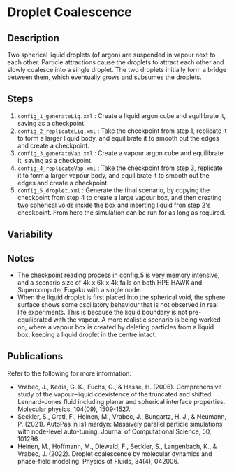 # Droplet Coalescence

## Description
Two spherical liquid droplets (of argon) are suspended in vapour next to each other. Particle attractions cause the droplets to attract each other and slowly coalesce into a single droplet. The two droplets initially form a bridge between them, which eventually grows and subsumes the droplets. 

## Steps
1. `config_1_generateLiq.xml` : Create a liquid argon cube and equilibrate it, saving as a checkpoint.
2. `config_2_replicateLiq.xml` : Take the checkpoint from step 1, replicate it to form a larger liquid body, and equilibrate it to smooth out the edges and create a checkpoint.
3. `config_3_generateVap.xml` : Create a vapour argon cube and equilibrate it, saving as a checkpoint.
4. `config_4_replicateVap.xml` : Take the checkpoint from step 3, replicate it to form a larger vapour body, and equilibrate it to smooth out the edges and create a checkpoint.
5. `config_5_droplet.xml` : Generate the final scenario, by copying the checkpoint from step 4 to create a large vapour box, and then creating two spherical voids inside the box and inserting liquid fron step 2's checkpoint. From here the simulation can be run for as long as required.

## Variability

## Notes
 - The checkpoint reading process in config_5 is very memory intensive, and a scenario size of 4k x 6k x 4k fails on both HPE HAWK and Supercomputer Fugaku with a single node.
 - When the liquid droplet is first placed into the spherical void, the sphere surface shows some oscillatory behaviour that is not observed in real life experiments. This is because the liquid boundary is not pre-equilibrated with the vapour. A more realistic scenario is being worked on, where a vapour box is created by deleting particles from a liquid box, keeping a liquid droplet in the centre intact.

## Publications
Refer to the following for more information:
 - Vrabec, J., Kedia, G. K., Fuchs, G., & Hasse, H. (2006). Comprehensive study of the vapour–liquid coexistence of the truncated and shifted Lennard–Jones fluid including planar and spherical interface properties. Molecular physics, 104(09), 1509-1527.
 - Seckler, S., Gratl, F., Heinen, M., Vrabec, J., Bungartz, H. J., & Neumann, P. (2021). AutoPas in ls1 mardyn: Massively parallel particle simulations with node-level auto-tuning. Journal of Computational Science, 50, 101296.
 - Heinen, M., Hoffmann, M., Diewald, F., Seckler, S., Langenbach, K., & Vrabec, J. (2022). Droplet coalescence by molecular dynamics and phase-field modeling. Physics of Fluids, 34(4), 042006.